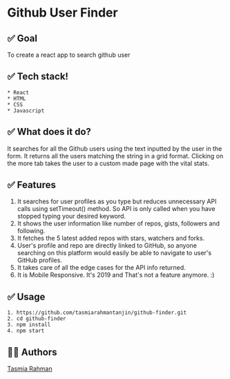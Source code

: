 # Github User Finder

## ✅ Goal
To create a react app to search github user

## ✅ Tech stack!
	* React
    * HTML
    * CSS
    * Javascript

## ✅ What does it do? 
It searches for all the Github users using the text inputted by the user in the form. It returns all the users matching the string in a grid format. Clicking on the more tab takes the user to a custom made page with the vital stats.

## ✅ Features
1. It searches for user profiles as you type but reduces unnecessary API calls using setTimeout() method. So API is only called when you have stopped typing your desired keyword.
2. It shows the user information like number of repos, gists, followers and following.
3. It fetches the 5 latest added repos with stars, watchers and forks.
4. User's profile and repo are directly linked to GitHub, so anyone searching on this platform would easily be able to navigate to user's GitHub profiles.
5. It takes care of all the edge cases for the API info returned.
6. It is Mobile Responsive. It's 2019 and That's not a feature anymore. :)

## ✅ Usage
	1. https://github.com/tasmiarahmantanjin/github-finder.git
	2. cd github-finder
	3. npm install
	4. npm start

## 🙋‍♀️ Authors

[Tasmia Rahman](https://github.com/tasmiarahmantanjin)